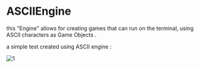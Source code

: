 # ASCIIEngine
this "Engine" allows for creating games that can run on the terminal, using ASCII characters as Game Objects .

a simple test created using ASCII engine :

![1](https://github.com/randTdjab/ASCII-Engine/assets/126112089/ae28cad9-7bac-458e-9432-789e7d250f39)


